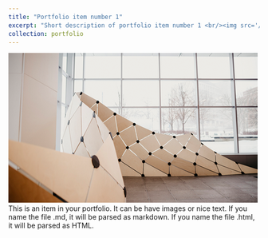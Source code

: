 ```yaml
---
title: "Portfolio item number 1"
excerpt: "Short description of portfolio item number 1 <br/><img src='/images/GDP.png'>"
collection: portfolio
---
```

<img src='images/GDP.png'>
This is an item in your portfolio. It can be have images or nice text. If you name the file .md, it will be parsed as markdown. If you name the file .html, it will be parsed as HTML. 
